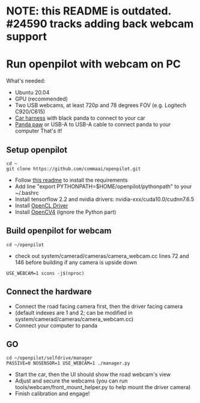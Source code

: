 # NOTE: this README is outdated. #24590 tracks adding back webcam support

# Run openpilot with webcam on PC

What's needed:
- Ubuntu 20.04
- GPU (recommended)
- Two USB webcams, at least 720p and 78 degrees FOV (e.g. Logitech C920/C615)
- [Car harness](https://comma.ai/shop/products/comma-car-harness) with black panda to connect to your car
- [Panda paw](https://comma.ai/shop/products/panda-paw) or USB-A to USB-A cable to connect panda to your computer
That's it!

## Setup openpilot
```
cd ~
git clone https://github.com/commaai/openpilot.git
```
- Follow [this readme](https://github.com/commaai/openpilot/tree/master/tools) to install the requirements
- Add line "export PYTHONPATH=$HOME/openpilot/pythonpath" to your ~/.bashrc
- Install tensorflow 2.2 and nvidia drivers: nvidia-xxx/cuda10.0/cudnn7.6.5
- Install [OpenCL Driver](https://registrationcenter-download.intel.com/akdlm/irc_nas/vcp/15532/l_opencl_p_18.1.0.015.tgz)
- Install [OpenCV4](https://www.pyimagesearch.com/2018/08/15/how-to-install-opencv-4-on-ubuntu/) (ignore the Python part)

## Build openpilot for webcam
```
cd ~/openpilot
```
- check out system/camerad/cameras/camera_webcam.cc lines 72 and 146 before building if any camera is upside down
```
USE_WEBCAM=1 scons -j$(nproc)
```

## Connect the hardware
- Connect the road facing camera first, then the driver facing camera
- (default indexes are 1 and 2; can be modified in system/camerad/cameras/camera_webcam.cc)
- Connect your computer to panda

## GO
```
cd ~/openpilot/selfdrive/manager
PASSIVE=0 NOSENSOR=1 USE_WEBCAM=1 ./manager.py
```
- Start the car, then the UI should show the road webcam's view
- Adjust and secure the webcams (you can run tools/webcam/front_mount_helper.py to help mount the driver camera)
- Finish calibration and engage!
